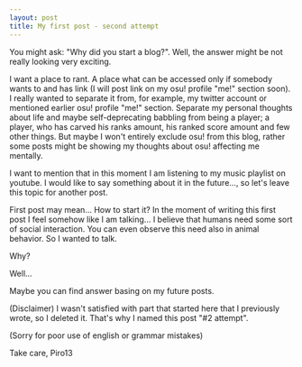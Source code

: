 ```yaml
---
layout: post
title: My first post - second attempt
---
```

You might ask: "Why did you start a blog?".
Well, the answer might be not really looking very exciting.

I want a place to rant. A place what can be accessed only if somebody wants to and has link (I will post link on my osu! profile "me!" section soon). I really wanted to separate it from, for example, my twitter account or mentioned earlier osu! profile "me!" section. Separate my personal thoughts about life and maybe self-deprecating babbling from being a player; a player, who has carved his ranks amount, his ranked score amount and few other things. But maybe I won't entirely exclude osu! from this blog, rather some posts might be showing my thoughts about osu! affecting me mentally.

I want to mention that in this moment I am listening to my music playlist on youtube. I would like to say something about it in the future..., so let's leave this topic for another post.

First post may mean...
How to start it?
In the moment of writing this first post I feel somehow like I am talking... I believe that humans need some sort of social interaction. You can even observe this need also in animal behavior. So I wanted to talk.

Why?

Well...

Maybe you can find answer basing on my future posts.

(Disclaimer)
I wasn't satisfied with part that started here that I previously wrote, so I deleted it. That's why I named this post "#2 attempt".

(Sorry for poor use of english or grammar mistakes)

Take care,
Piro13
